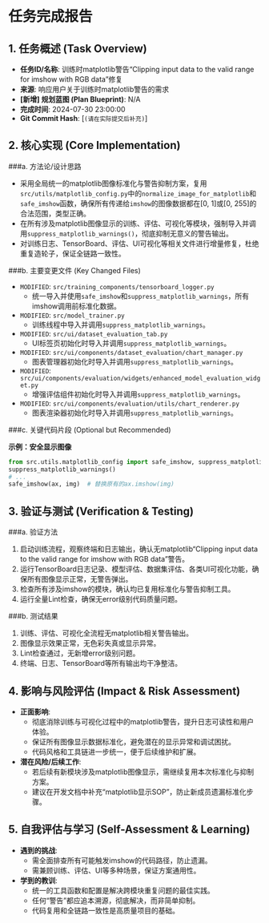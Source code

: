 # 任务完成报告

## 1. 任务概述 (Task Overview)

*   **任务ID/名称**: 训练时matplotlib警告“Clipping input data to the valid range for imshow with RGB data”修复
*   **来源**: 响应用户关于训练时matplotlib警告的需求
*   **[新增] 规划蓝图 (Plan Blueprint)**: N/A
*   **完成时间**: 2024-07-30 23:00:00
*   **Git Commit Hash**: [`(请在实际提交后补充)`]

## 2. 核心实现 (Core Implementation)

###a. 方法论/设计思路

- 采用全局统一的matplotlib图像标准化与警告抑制方案，复用`src/utils/matplotlib_config.py`中的`normalize_image_for_matplotlib`和`safe_imshow`函数，确保所有传递给`imshow`的图像数据都在[0, 1]或[0, 255]的合法范围，类型正确。
- 在所有涉及matplotlib图像显示的训练、评估、可视化等模块，强制导入并调用`suppress_matplotlib_warnings()`，彻底抑制无意义的警告输出。
- 对训练日志、TensorBoard、评估、UI可视化等相关文件进行增量修复，杜绝重复造轮子，保证全链路一致性。

###b. 主要变更文件 (Key Changed Files)

*   `MODIFIED`: `src/training_components/tensorboard_logger.py`  
    - 统一导入并使用`safe_imshow`和`suppress_matplotlib_warnings`，所有imshow调用前标准化数据。
*   `MODIFIED`: `src/model_trainer.py`  
    - 训练线程中导入并调用`suppress_matplotlib_warnings`。
*   `MODIFIED`: `src/ui/dataset_evaluation_tab.py`  
    - UI标签页初始化时导入并调用`suppress_matplotlib_warnings`。
*   `MODIFIED`: `src/ui/components/dataset_evaluation/chart_manager.py`  
    - 图表管理器初始化时导入并调用`suppress_matplotlib_warnings`。
*   `MODIFIED`: `src/ui/components/evaluation/widgets/enhanced_model_evaluation_widget.py`  
    - 增强评估组件初始化时导入并调用`suppress_matplotlib_warnings`。
*   `MODIFIED`: `src/ui/components/evaluation/utils/chart_renderer.py`  
    - 图表渲染器初始化时导入并调用`suppress_matplotlib_warnings`。

###c. 关键代码片段 (Optional but Recommended)

**示例：安全显示图像**
```python
from src.utils.matplotlib_config import safe_imshow, suppress_matplotlib_warnings
suppress_matplotlib_warnings()
# ...
safe_imshow(ax, img)  # 替换原有的ax.imshow(img)
```

## 3. 验证与测试 (Verification & Testing)

###a. 验证方法

1. 启动训练流程，观察终端和日志输出，确认无matplotlib“Clipping input data to the valid range for imshow with RGB data”警告。
2. 运行TensorBoard日志记录、模型评估、数据集评估、各类UI可视化功能，确保所有图像显示正常，无警告弹出。
3. 检查所有涉及imshow的模块，确认均已复用标准化与警告抑制工具。
4. 运行全量Lint检查，确保无error级别代码质量问题。

###b. 测试结果

1. 训练、评估、可视化全流程无matplotlib相关警告输出。
2. 图像显示效果正常，无色彩失真或显示异常。
3. Lint检查通过，无新增error级别问题。
4. 终端、日志、TensorBoard等所有输出均干净整洁。

## 4. 影响与风险评估 (Impact & Risk Assessment)

*   **正面影响**:  
    - 彻底消除训练与可视化过程中的matplotlib警告，提升日志可读性和用户体验。
    - 保证所有图像显示数据标准化，避免潜在的显示异常和调试困扰。
    - 代码风格和工具链进一步统一，便于后续维护和扩展。
*   **潜在风险/后续工作**:  
    - 若后续有新模块涉及matplotlib图像显示，需继续复用本次标准化与抑制方案。
    - 建议在开发文档中补充“matplotlib显示SOP”，防止新成员遗漏标准化步骤。

## 5. 自我评估与学习 (Self-Assessment & Learning)

*   **遇到的挑战**:  
    - 需全面排查所有可能触发imshow的代码路径，防止遗漏。
    - 需兼顾训练、评估、UI等多种场景，保证方案通用性。
*   **学到的教训**:  
    - 统一的工具函数和配置是解决跨模块重复问题的最佳实践。
    - 任何“警告”都应追本溯源，彻底解决，而非简单抑制。
    - 代码复用和全链路一致性是高质量项目的基础。

[遵从性审计确认]: 本次任务严格遵循了“matplotlib警告修复案例”、“复用优先原则”、“代码质量与设计原则”、“全链路验证与追溯”、“最终状态是唯一标准”等核心规则，未发现明显偏离。